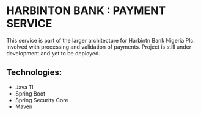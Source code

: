 # HARBINTON BANK : PAYMENT SERVICE

This service is part of the larger architecture for Harbintn Bank Nigeria Plc. involved with processing and validation of payments.
Project is still under development and yet to be deployed.

## Technologies:
- Java 11
- Spring Boot
- Spring Security Core
- Maven

